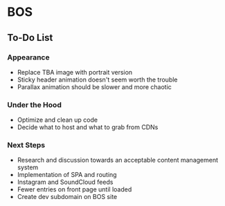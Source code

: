 # BOS

## To-Do List

### Appearance
+ Replace TBA image with portrait version
+ Sticky header animation doesn't seem worth the trouble
+ Parallax animation should be slower and more chaotic

### Under the Hood
+ Optimize and clean up code
+ Decide what to host and what to grab from CDNs

### Next Steps
+ Research and discussion towards an acceptable content management system
+ Implementation of SPA and routing
+ Instagram and SoundCloud feeds
+ Fewer entries on front page until loaded
+ Create dev subdomain on BOS site
